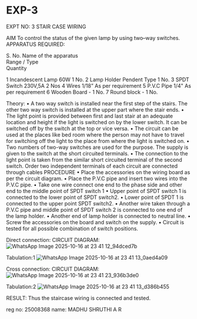# EXP-3
EXPT NO: 3				STAIR CASE WIRING                     

 
AIM
 To control the status of the given lamp by using two–way switches. 
APPARATUS REQUIRED:

S. No.
Name of the apparatus	
Range / Type	
Quantity

1	Incandescent Lamp	60W	1 No.
2	Lamp Holder	Pendent Type	1 No.
3	SPDT Switch	230V,5A	2 Nos
4	Wires	1/18”	As per requirement
5	P.V.C Pipe	1/4"	As per requirement
6	Wooden Board	-	1 No.
7	Round block	-	1 No.


Theory:
•	A two way switch is installed near the first step of the stairs. The other two way switch is installed at the upper part where the stair ends.
•	The light point is provided between first and last stair at an adequate location and height if the light is switched on by the lower switch. It can be switched off by the switch at the top or vice versa.
•	The circuit can be used at the places like bed room where the person may  not  have  to  travel for switching off the light to the place from where the light is switched on.
•	Two  numbers  of  two-way  switches  are  used  for  the  purpose.  The supply is given to the switch at the short circuited terminals.
•	The  connection  to  the  light  point  is  taken  from  the  similar  short circuited  terminal  of  the   second  switch.   Order  two  independent terminals of each circuit are connected through  cables 
PROCEDURE
•  Place the accessories on the wiring board as per the circuit diagram.
•  Place the P.V.C pipe and insert two wires into the P.V.C pipe.
•	Take one wire connect one end to the phase side and other end to the middle point of SPDT switch 1
•  Upper point of SPDT switch 1 is connected to the lower point of SPDT
switch2.
•  Lower point of SPDT 1 is connected to the upper point SPDT switch2.
•	Another wire taken through a P.V.C pipe and middle point of SPDT switch 2 is connected to one end of the lamp holder.
•  Another end of lamp holder is connected to neutral line.
•  Screw the accessories on the board and switch on the supply.
•  Circuit is tested for all possible combination of switch positions.


Direct connection: CIRCUIT DIAGRAM:
![WhatsApp Image 2025-10-16 at 23 41 12_94dced7b](https://github.com/user-attachments/assets/61f0fe0c-4c34-4359-94c8-93a81c5a7ff1)

Tabulation:1
![WhatsApp Image 2025-10-16 at 23 41 13_0aed4a09](https://github.com/user-attachments/assets/61a69ada-e794-40e1-b6d7-8791806e93ce)

	
Cross connection: CIRCUIT DIAGRAM:
![WhatsApp Image 2025-10-16 at 23 41 23_936b3de0](https://github.com/user-attachments/assets/5c6fcd66-ba50-401e-8209-fd3b9c4f0b12)

Tabulation:2
![WhatsApp Image 2025-10-16 at 23 41 13_d386b455](https://github.com/user-attachments/assets/782ff6b5-1544-403d-b514-7e34cda80a4c)

RESULT:
Thus the staircase wiring is connected and tested.

 reg no: 25008368
 name: MADHU SHRUTHI A R
